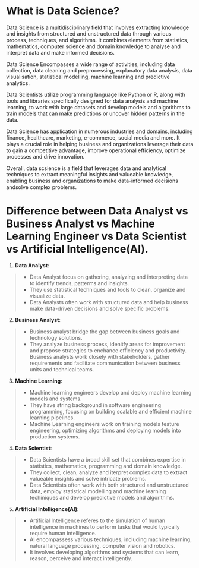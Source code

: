 # What is Data Science?

Data Science is a multidisciplinary field that involves extracting knowledge and insights from structured and unstructured data through various process, techniques, and algorithms. It combines elements from statistics, mathematics, computer science and domain knowledge to analyse and interpret data and make informed decisions.

Data Science Encompasses a wide range of activities, including data collection, data cleaning and preprocessing, explanatory data analysis, data visualisation, statistical modelling, machine learning and predictive analytics.

Data Scientists utilize programming language like Python or R, along with tools and libraries specifically designed for data analysis and machine learning, to work with large datasets and develop models and algorithms to train models that can make predictions or uncover hidden patterns in the data.

Data Science has application in numerous industries and domains, including finance, healthcare, marketing, e-commerce, social media and more. It plays a crucial role in helping business and organizations leverage their data to gain a competitive advantage, improve operational efficiency, optimize processes and drive innovation.

Overall, data scsience is a field that leverages data and analytical techniques to extract meaningful insights and valueable knowledge, enabling business and organizations to make data-informed decisions andsolve complex problems.

# Difference between Data Analyst vs Business Analyst vs Machine Learning Engineer vs Data Scientist vs Artificial Intelligence(AI).

1. **Data Analyst**:
> - Data Analyst focus on gathering, analyzing and interpreting data to identify trends, patterms and insights.
> - They use statistical techniques and tools to clean, organize and visualize data.
> - Data Analysts often work with structured data and help business make data-driven decisions and solve specific problems.

2. **Business Analyst**:
> - Business analyst bridge the gap between business goals and technology solutions.
> - They analyze business process, idenitfy areas for improvement and propose strategies to enchance efficiency and productivity.
> Business analysts work closely with stakeholders, gather requirements and facilitate communication between business units and technical teams.

3. **Machine Learning**:
> - Machine learning engineers develop and deploy machine learning models and systems.
> - They have string background in software engineering programming, focusing on building scalable and efficient machine learning pipelines.
> - Machine Learning engineers work on training models feature engineering, optimizing algorithms and deploying models into production systems.

4. **Data Scientist**:
> - Data Scientists have a broad skill set that combines expertise in statistics, mathematics, programming and domain knowledge.
> - They collect, clean, analyze and iterpret complex data to extract valueable insights and solve intricate problems.
> - Data Scientists often work with both structured and unstructured data, employ statistical modelling and machine learning techiniques and develop predictive models and algorithms.

5. **Artificial Intelligence(AI)**:
> - Artificial Intelligence referes to the simulation of human intelligence in machines to perform tasks that would typically require human intelligence.
> - AI encompassess various techniques, including machine learning, natural language processing, computer vision and robotics.
> - It involves developing algorithms and systems that can learn, reason, perceive and interact intelligently.

